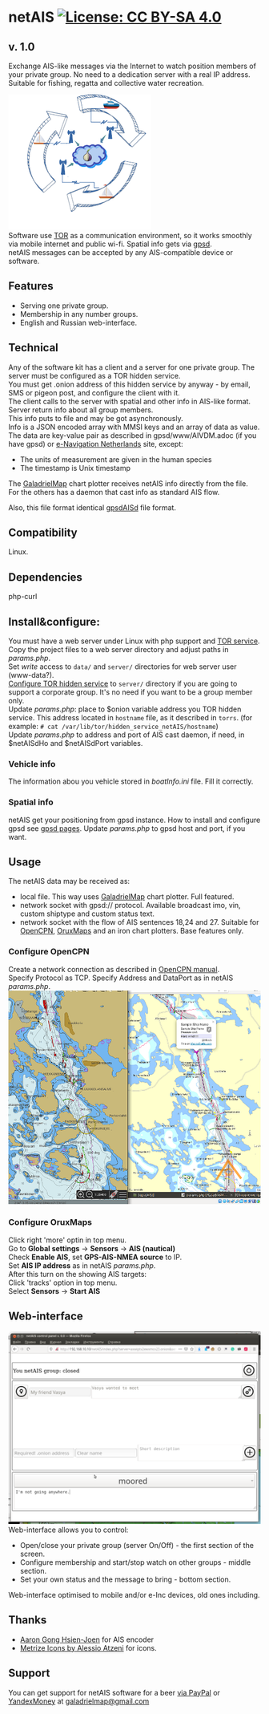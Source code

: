 # netAIS [![License: CC BY-SA 4.0](https://img.shields.io/badge/License-CC%20BY--SA%204.0-lightgrey.svg)](https://creativecommons.org/licenses/by-sa/4.0/)

## v. 1.0

Exchange AIS-like messages via the Internet to watch position members of your private group. No need to a dedication server with a real IP address.  
Suitable for fishing, regatta and collective water recreation.  

![scheme](screenshots/art.png)   
Software use [TOR](torproject.org) as a communication environment, so it works smoothly via mobile internet and public wi-fi. Spatial info gets via [gpsd](https://gpsd.io/).  
netAIS messages can be accepted by any AIS-compatible device or software.

## Features
* Serving one private group.
* Membership in any number groups.
* English and Russian web-interface.

## Technical
Any of the software kit has a client and a server for one private group. The server must be configured as a TOR hidden service.  
You must get .onion address of this hidden service by anyway - by email, SMS or pigeon post, and configure the client with it.  
The client calls to the server with spatial and other info in AIS-like format. Server return info about all group members.  
This info puts to file and may be got asynchronously.  
Info is a JSON encoded array with MMSI keys and an array of data as value. The data are key-value pair as described in gpsd/www/AIVDM.adoc (if you have gpsd) or [e-Navigation Netherlands](http://www.e-navigation.nl/system-messages) site, except:

* The units of measurement are given in the human species
* The timestamp  is Unix timestamp

The [GaladrielMap](http://galadrielmap.hs-yachten.at/) chart plotter receives netAIS info directly from the file. For the others has a daemon that cast info as standard AIS flow.

Also, this file format identical  [gpsdAISd](https://github.com/VladimirKalachikhin/gpsdAISd) file format.

## Compatibility
Linux. 

## Dependencies
php-curl

## Install&configure:
You must have a web server under Linux with php support and [TOR service](https://2019.www.torproject.org/docs/tor-manual.html.en).  
Copy the project files to a web server directory and adjust paths in _params.php_.  
Set _write_ access to `data/` and `server/` directories for web server user (www-data?).  
[Configure TOR hidden service](https://2019.www.torproject.org/docs/tor-onion-service.html.en) to `server/` directory if you are going to support a corporate group. It's no need if you want to be a group member only.  
Update _params.php_: place to $onion variable address you TOR hidden service. This address located in `hostname` file, as it described in `torrs`. (for example: `# cat /var/lib/tor/hidden_service_netAIS/hostname`)  
Update _params.php_ to address and port of AIS cast daemon, if need, in $netAISdHo and $netAISdPort variables.

### Vehicle info
The information abou you vehicle stored in _boatInfo.ini_ file. Fill it correctly.

### Spatial info
netAIS get your positioning from gpsd instance.
How to install and configure gpsd see [gpsd pages](https://gpsd.io/). Update _params.php_ to gpsd host and port, if you want.

## Usage
The netAIS data may be received as:  

* local file. This way uses [GaladrielMap](http://galadrielmap.hs-yachten.at/) chart plotter. Full featured.
* network socket with gpsd:// protocol. Available broadcast imo, vin, custom shiptype and custom status text.
* network socket with the flow of AIS sentences 18,24 and 27. Suitable for [OpenCPN](https://opencpn.org/), [OruxMaps](https://www.oruxmaps.com/cs/es) and an iron chart plotters. Base features only.  
 
### Configure OpenCPN
Create a network connection as described in [OpenCPN manual](https://opencpn.org/wiki/dokuwiki/doku.php?id=opencpn:opencpn_user_manual:options_setting:connections#add_a_network_connection).  
Specify Protocol as TCP.
Specify Address and DataPort as in netAIS _params.php_.  
![netAIS](screenshots/s13.png)<br>

### Configure OruxMaps
Click right 'more' optin in top menu.  
Go to **Global settings** -> **Sensors** -> **AIS (nautical)**  
Check **Enable AIS**, set **GPS-AIS-NMEA source** to IP.  
Set **AIS IP address** as in netAIS _params.php_.  
After this turn on the showing AIS targets:  
Click 'tracks' option in top menu.  
Select **Sensors** -> **Start AIS**

## Web-interface
![screen](screenshots/s1.png)   
Web-interface allows you to control: 

* Open/close your private group (server On/Off) - the first section of the screen.
* Configure membership and start/stop watch on other groups - middle section.
* Set your own status and the message to bring - bottom section.

Web-interface optimised to mobile and/or e-Inc devices, old ones including.

## Thanks
* [Aaron Gong Hsien-Joen](https://github.com/ais-one/phpais) for AIS encoder
* [Metrize Icons by Alessio Atzeni](https://icon-icons.com/pack/Metrize-Icons/1130) for icons.

## Support
You can get support for netAIS software for a beer [via PayPal](https://paypal.me/VladimirKalachikhin) or [YandexMoney](https://yasobe.ru/na/galadrielmap) at [galadrielmap@gmail.com](mailto:galadrielmap@gmail.com)  